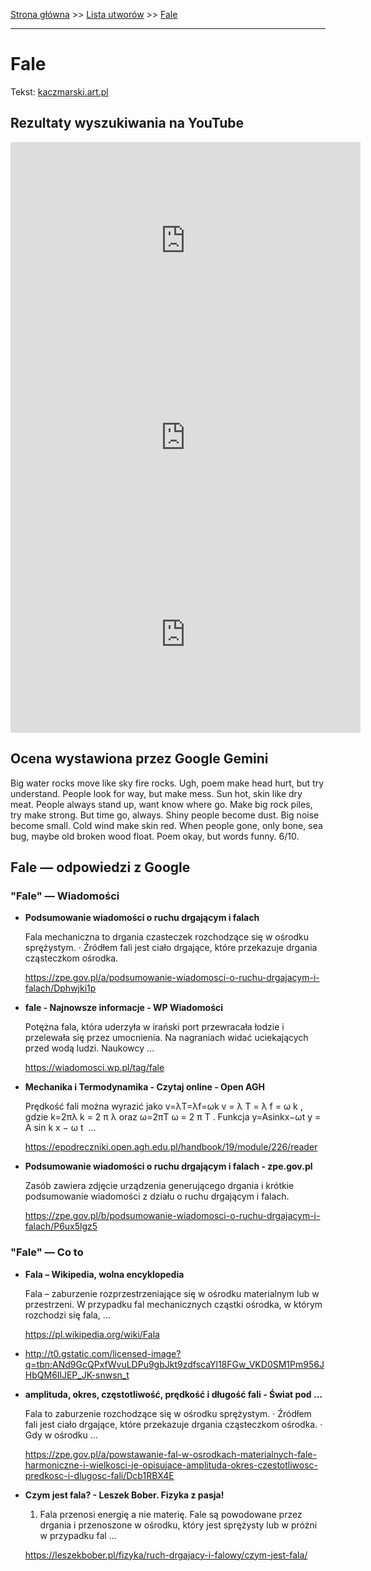 [Strona główna](../index.md) >> [Lista utworów](../list.md) >> [Fale](157.md)

---

# Fale

Tekst: [kaczmarski.art.pl](https://www.kaczmarski.art.pl/tworczosc/wiersze/fale/)

## Rezultaty wyszukiwania na YouTube

<iframe width="560" height="315" src="https://www.youtube.com/embed/WJBY0Xp8acs?si=IdontcarewhotheIRSsendsImnotpayingtaxes" title="YouTube video player" frameborder="0" allow="accelerometer; autoplay; clipboard-write; encrypted-media; gyroscope; picture-in-picture; web-share" referrerpolicy="strict-origin-when-cross-origin" allowfullscreen></iframe>

<iframe width="560" height="315" src="https://www.youtube.com/embed/wgP5UG7ErDA?si=IdontcarewhotheIRSsendsImnotpayingtaxes" title="YouTube video player" frameborder="0" allow="accelerometer; autoplay; clipboard-write; encrypted-media; gyroscope; picture-in-picture; web-share" referrerpolicy="strict-origin-when-cross-origin" allowfullscreen></iframe>

<iframe width="560" height="315" src="https://www.youtube.com/embed/KssVd4HRjig?si=IdontcarewhotheIRSsendsImnotpayingtaxes" title="YouTube video player" frameborder="0" allow="accelerometer; autoplay; clipboard-write; encrypted-media; gyroscope; picture-in-picture; web-share" referrerpolicy="strict-origin-when-cross-origin" allowfullscreen></iframe>

## Ocena wystawiona przez Google Gemini

Big water rocks move like sky fire rocks. Ugh, poem make head hurt, but try understand. People look for way, but make mess. Sun hot, skin like dry meat. People always stand up, want know where go. Make big rock piles, try make strong. But time go, always. Shiny people become dust. Big noise become small. Cold wind make skin red. When people gone, only bone, sea bug, maybe old broken wood float. Poem okay, but words funny. 6/10.


## Fale — odpowiedzi z Google

### "Fale" — Wiadomości

- **Podsumowanie wiadomości o ruchu drgającym i falach**

    Fala mechaniczna to drgania czasteczek rozchodzące się w ośrodku sprężystym. · Źródłem fali jest ciało drgające, które przekazuje drgania cząsteczkom ośrodka. 

   <https://zpe.gov.pl/a/podsumowanie-wiadomosci-o-ruchu-drgajacym-i-falach/Dphwjki1p>
- **fale - Najnowsze informacje - WP Wiadomości**

    Potężna fala, która uderzyła w irański port przewracała łodzie i przelewała się przez umocnienia. Na nagraniach widać uciekających przed wodą ludzi. Naukowcy ... 

   <https://wiadomosci.wp.pl/tag/fale>
- **Mechanika i Termodynamika - Czytaj online - Open AGH**

    Prędkość fali można wyrazić jako v=λT=λf=ωk v = λ T = λ f = ω k , gdzie k=2πλ k = 2 π λ oraz ω=2πT ω = 2 π T . Funkcja y=Asinkx−ωt y = A sin   k x − ω t  ... 

   <https://epodreczniki.open.agh.edu.pl/handbook/19/module/226/reader>
- **Podsumowanie wiadomości o ruchu drgającym i falach - zpe.gov.pl**

    Zasób zawiera zdjęcie urządzenia generującego drgania i krótkie podsumowanie wiadomości z działu o ruchu drgającym i falach.   

   <https://zpe.gov.pl/b/podsumowanie-wiadomosci-o-ruchu-drgajacym-i-falach/P6ux5lgz5>

### "Fale" — Co to

- **Fala – Wikipedia, wolna encyklopedia**

    Fala – zaburzenie rozprzestrzeniające się w ośrodku materialnym lub w przestrzeni. W przypadku fal mechanicznych cząstki ośrodka, w którym rozchodzi się fala, ... 

   <https://pl.wikipedia.org/wiki/Fala>
- <http://t0.gstatic.com/licensed-image?q=tbn:ANd9GcQPxfWvuLDPu9gbJkt9zdfscaYl18FGw_VKD0SM1Pm956JHbQM6IlJEP_JK-snwsn_t>
- **amplituda, okres, częstotliwość, prędkość i długość fali - Świat pod ...**

    Fala to zaburzenie rozchodzące się w ośrodku sprężystym. · Źródłem fali jest ciało drgające, które przekazuje drgania cząsteczkom ośrodka. · Gdy w ośrodku ... 

   <https://zpe.gov.pl/a/powstawanie-fal-w-osrodkach-materialnych-fale-harmoniczne-i-wielkosci-je-opisujace-amplituda-okres-czestotliwosc-predkosc-i-dlugosc-fali/Dcb1RBX4E>
- **Czym jest fala? - Leszek Bober. Fizyka z pasja!**

    1. Fala przenosi energię a nie materię. Fale są powodowane przez drgania i przenoszone w ośrodku, który jest sprężysty lub w próżni w przypadku fal ... 

   <https://leszekbober.pl/fizyka/ruch-drgajacy-i-falowy/czym-jest-fala/>

